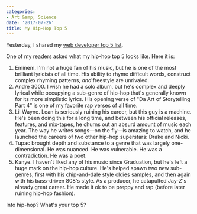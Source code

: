 ```yaml
---
categories:
- Art &amp; Science
date: '2017-07-26'
title: My Hip-Hop Top 5
---
```


Yesterday, I shared my [web developer top 5 list](https://gomakethings.com/the-web-development-goat/).

One of my readers asked what my hip-hop top 5 looks like. Here it is:

1. Eminem. I'm not a huge fan of his music, but he is one of the most brilliant lyricists of all time. His ability to rhyme difficult words, construct complex rhyming patterns, *and* freestyle are unrivaled.
2. Andre 3000. I wish he had a solo album, but he's complex and deeply lyrical while occupying a sub-genre of hip-hop that's generally known for its more simplistic lyrics. His opening verse of "Da Art of Storytelling Part 4" is one of my favorite rap verses of all time.
3. Lil Wayne. Lean is seriously ruining his career, but this guy is a machine. He's been doing this for a long time, and between his official releases, features, and mix-tapes, he churns out an absurd amount of music each year. The way he writes songs&mdash;on the fly&mdash;is amazing to watch, and he launched the careers of two other hip-hop superstars: Drake and Nicki.
4. Tupac brought depth and substance to a genre that was largely one-dimensional. He was nuanced. He was vulnerable. He was a contradiction. He was a poet.
5. Kanye. I haven't liked any of his music since Graduation, but he's left a huge mark on the hip-hop culture. He's helped spawn two new sub-genres, first with his chip-and-dale style oldies samples, and then again with his bass-driven 808's style. As a producer, he catapulted Jay-Z's already great career. He made it ok to be preppy and rap (before later ruining hip-hop fashion).

Into hip-hop? What's your top 5?